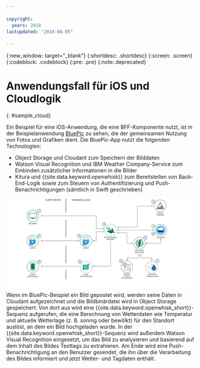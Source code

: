 ```yaml
---

copyright:
  years: 2018
lastupdated: "2018-06-05"

---
```

{:new_window: target="_blank"}
{:shortdesc: .shortdesc}
{:screen: .screen}
{:codeblock: .codeblock}
{:pre: .pre}
{:note:.deprecated}

# Anwendungsfall für iOS und Cloudlogik
{: #sample_cloud}

Ein Beispiel für eine iOS-Anwendung, die eine BFF-Komponente nutzt, ist
in der
Beispielanwendung [BluePic](https://github.com/IBM/BluePic) zu
sehen, die der gemeinsamen Nutzung von Fotos und Grafiken dient. Die
BluePic-App nutzt die folgenden Technologien:

* Object Storage und Cloudant zum Speichern der Bilddaten
* Watson Visual Recognition und IBM Weather Company-Service zum Einbinden zusätzlicher Informationen in die Bilder
* Kitura und {{site.data.keyword.openwhisk}} zum Bereitstellen von Back-End-Logik sowie zum Steuern von Authentifizierung und Push-Benachrichtigungen (sämtlich in Swift geschrieben)

![BluePic](images/cloudlogic.png "Verarbeitungsablauf von BluePic")

Wenn im BluePic-Beispiel ein Bild gepostet wird, werden seine Daten in Cloudant aufgezeichnet und die Bildbinärdatei wird in Object Storage gespeichert. Von
dort aus wird eine {{site.data.keyword.openwhisk_short}}-Sequenz
aufgerufen, die eine Berechnung von Wetterdaten wie Temperatur und aktuelle
Wetterlage (z. B. sonnig oder bewölkt) für den Standort auslöst, an dem ein
Bild hochgeladen wurde. In der
{{site.data.keyword.openwhisk_short}}-Sequenz wird außerdem Watson
Visual Recognition eingesetzt, um das Bild zu analysieren und basierend auf dem
Inhalt des Bildes Texttags zu extrahieren. Am Ende wird eine
Push-Benachrichtigung an den Benutzer gesendet, die ihn über die Verarbeitung
des Bildes informiert und jetzt Wetter- und Tagdaten enthält.
